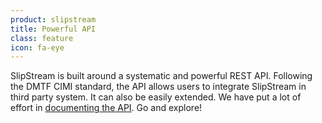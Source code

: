 ```yaml
---
product: slipstream
title: Powerful API
class: feature
icon: fa-eye
---
```


SlipStream is built around a systematic and powerful REST API.  Following the DMTF CIMI standard, the API allows users to integrate SlipStream in third party system.  It can also be easily extended.  We have put a lot of effort in [documenting the API](https://ssapi.sixsq.com). Go and explore! 
